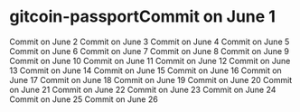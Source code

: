 # gitcoin-passportCommit on June 1
Commit on June 2
Commit on June 3
Commit on June 4
Commit on June 5
Commit on June 6
Commit on June 7
Commit on June 8
Commit on June 9
Commit on June 10
Commit on June 11
Commit on June 12
Commit on June 13
Commit on June 14
Commit on June 15
Commit on June 16
Commit on June 17
Commit on June 18
Commit on June 19
Commit on June 20
Commit on June 21
Commit on June 22
Commit on June 23
Commit on June 24
Commit on June 25
Commit on June 26

